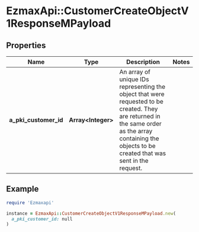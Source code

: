 # EzmaxApi::CustomerCreateObjectV1ResponseMPayload

## Properties

| Name | Type | Description | Notes |
| ---- | ---- | ----------- | ----- |
| **a_pki_customer_id** | **Array&lt;Integer&gt;** | An array of unique IDs representing the object that were requested to be created.  They are returned in the same order as the array containing the objects to be created that was sent in the request. |  |

## Example

```ruby
require 'Ezmaxapi'

instance = EzmaxApi::CustomerCreateObjectV1ResponseMPayload.new(
  a_pki_customer_id: null
)
```

